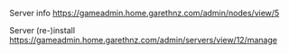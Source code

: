 Server info
    https://gameadmin.home.garethnz.com/admin/nodes/view/5

Server (re-)install
    https://gameadmin.home.garethnz.com/admin/servers/view/12/manage